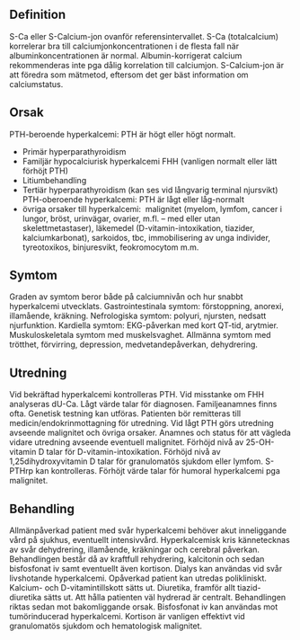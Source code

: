 ## Definition

S-Ca eller S-Calcium-jon ovanför referensintervallet. S-Ca (totalcalcium) korrelerar bra till calciumjonkoncentrationen i de flesta fall när albuminkoncentrationen är normal. Albumin-korrigerat calcium rekommenderas inte pga dålig korrelation till calciumjon. S-Calcium-jon är att föredra som mätmetod, eftersom det ger bäst information om calciumstatus.

## Orsak

PTH-beroende hyperkalcemi: PTH är högt eller högt normalt.
- Primär hyperparathyroidism
- Familjär hypocalciurisk hyperkalcemi FHH (vanligen normalt eller lätt förhöjt PTH)
- Litiumbehandling
- Tertiär hyperparathyroidism (kan ses vid långvarig terminal njursvikt)
PTH-oberoende hyperkalcemi: PTH är lågt eller låg-normalt
- övriga orsaker till hyperkalcemi:  malignitet (myelom, lymfom, cancer i lungor, bröst, urinvägar, ovarier, m.fl. – med eller utan skelettmetastaser), läkemedel (D-vitamin-intoxikation, tiazider, kalciumkarbonat), sarkoidos, tbc, immobilisering av unga individer, tyreotoxikos, binjuresvikt, feokromocytom m.m.

## Symtom

Graden av symtom beror både på calciumnivån och hur snabbt hyperkalcemi utvecklats. Gastrointestinala symtom: förstoppning, anorexi, illamående, kräkning. Nefrologiska symtom: polyuri, njursten, nedsatt njurfunktion. Kardiella symtom: EKG-påverkan med kort QT-tid, arytmier. Muskuloskeletala symtom med muskelsvaghet. Allmänna symtom med trötthet, förvirring, depression, medvetandepåverkan, dehydrering.

## Utredning

Vid bekräftad hyperkalcemi kontrolleras PTH.
Vid misstanke om FHH analyseras dU-Ca. Lågt värde talar för diagnosen. Familjeanamnes finns ofta. Genetisk testning kan utföras. Patienten bör remitteras till medicin/endokrinmottagning för utredning.
Vid lågt PTH görs utredning avseende malignitet och övriga orsaker. Anamnes och status för att vägleda vidare utredning avseende eventuell malignitet. Förhöjd nivå av 25-OH-vitamin D talar för D-vitamin-intoxikation. Förhöjd nivå av 1,25dihydroxyvitamin D talar för granulomatös sjukdom eller lymfom. S-PTHrp kan kontrolleras. Förhöjt värde talar för humoral hyperkalcemi pga malignitet.

## Behandling

Allmänpåverkad patient med svår hyperkalcemi behöver akut inneliggande vård på sjukhus, eventuellt intensivvård. Hyperkalcemisk kris kännetecknas av svår dehydrering, illamående, kräkningar och cerebral påverkan. Behandlingen består då av kraftfull rehydrering, kalcitonin och sedan bisfosfonat iv samt eventuellt även kortison. Dialys kan användas vid svår livshotande hyperkalcemi.
Opåverkad patient kan utredas polikliniskt. Kalcium- och D-vitamintillskott sätts ut. Diuretika, framför allt tiazid-diuretika sätts ut. Att hålla patienten väl hydrerad är centralt. Behandlingen riktas sedan mot bakomliggande orsak.
Bisfosfonat iv kan användas mot tumörinducerad hyperkalcemi.
Kortison är vanligen effektivt vid granulomatös sjukdom och hematologisk malignitet.

